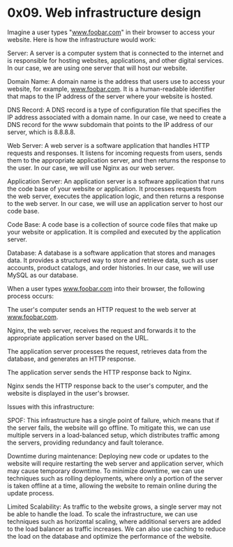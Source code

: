 # 0x09. Web infrastructure design 

Imagine a user types "www.foobar.com" in their browser to access your website. Here is how the infrastructure would work:

Server: A server is a computer system that is connected to the internet and is responsible for hosting websites, applications, and other digital services. In our case, we are using one server that will host our website.

Domain Name: A domain name is the address that users use to access your website, for example, www.foobar.com. It is a human-readable identifier that maps to the IP address of the server where your website is hosted.

DNS Record: A DNS record is a type of configuration file that specifies the IP address associated with a domain name. In our case, we need to create a DNS record for the www subdomain that points to the IP address of our server, which is 8.8.8.8.

Web Server: A web server is a software application that handles HTTP requests and responses. It listens for incoming requests from users, sends them to the appropriate application server, and then returns the response to the user. In our case, we will use Nginx as our web server.

Application Server: An application server is a software application that runs the code base of your website or application. It processes requests from the web server, executes the application logic, and then returns a response to the web server. In our case, we will use an application server to host our code base.

Code Base: A code base is a collection of source code files that make up your website or application. It is compiled and executed by the application server.

Database: A database is a software application that stores and manages data. It provides a structured way to store and retrieve data, such as user accounts, product catalogs, and order histories. In our case, we will use MySQL as our database.

When a user types www.foobar.com into their browser, the following process occurs:

The user's computer sends an HTTP request to the web server at www.foobar.com.

Nginx, the web server, receives the request and forwards it to the appropriate application server based on the URL.

The application server processes the request, retrieves data from the database, and generates an HTTP response.

The application server sends the HTTP response back to Nginx.

Nginx sends the HTTP response back to the user's computer, and the website is displayed in the user's browser.

Issues with this infrastructure:

SPOF: This infrastructure has a single point of failure, which means that if the server fails, the website will go offline. To mitigate this, we can use multiple servers in a load-balanced setup, which distributes traffic among the servers, providing redundancy and fault tolerance.

Downtime during maintenance: Deploying new code or updates to the website will require restarting the web server and application server, which may cause temporary downtime. To minimize downtime, we can use techniques such as rolling deployments, where only a portion of the server is taken offline at a time, allowing the website to remain online during the update process.

Limited Scalability: As traffic to the website grows, a single server may not be able to handle the load. To scale the infrastructure, we can use techniques such as horizontal scaling, where additional servers are added to the load balancer as traffic increases. We can also use caching to reduce the load on the database and optimize the performance of the website.

